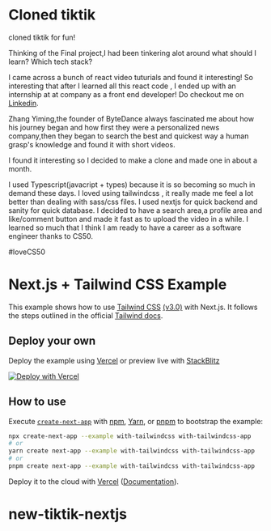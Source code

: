 # Cloned tiktik

cloned tiktik for fun!


Thinking of the Final project,I had been tinkering alot around what should I learn? Which tech stack?


I came across a bunch of react video tuturials and found it interesting!
So interesting that after I learned all this react code , I ended up with an internship at at company as a front end developer!
Do checkout me on [Linkedin](https://www.linkedin.com/in/ishaan-rajpal-6a3834244/).

Zhang Yiming,the founder of ByteDance always fascinated me about how his journey began and how first they
were a personalized news company,then they began to search the best and quickest way a human grasp's knowledge and
found it with short videos.

I found it interesting so I decided to make a clone and made one in about a month.

I used Typescript(javacript + types) because it is so becoming so much in demand these days. 
I loved using tailwindcss , it really made me feel a lot better than dealing with sass/css files.
I used nextjs for quick backend and sanity for quick database.
I decided to have a search area,a profile area and like/comment button and made it fast as to upload the
video in a while.
I learned so much that I think I am ready to have a career as a software engineer thanks to CS50.

#loveCS50


# Next.js + Tailwind CSS Example

This example shows how to use [Tailwind CSS](https://tailwindcss.com/) [(v3.0)](https://tailwindcss.com/blog/tailwindcss-v3) with Next.js. It follows the steps outlined in the official [Tailwind docs](https://tailwindcss.com/docs/guides/nextjs).

## Deploy your own

Deploy the example using [Vercel](https://vercel.com?utm_source=github&utm_medium=readme&utm_campaign=next-example) or preview live with [StackBlitz](https://stackblitz.com/github/vercel/next.js/tree/canary/examples/with-tailwindcss)

[![Deploy with Vercel](https://vercel.com/button)](https://vercel.com/new/git/external?repository-url=https://github.com/vercel/next.js/tree/canary/examples/with-tailwindcss&project-name=with-tailwindcss&repository-name=with-tailwindcss)

## How to use

Execute [`create-next-app`](https://github.com/vercel/next.js/tree/canary/packages/create-next-app) with [npm](https://docs.npmjs.com/cli/init), [Yarn](https://yarnpkg.com/lang/en/docs/cli/create/), or [pnpm](https://pnpm.io) to bootstrap the example:

```bash
npx create-next-app --example with-tailwindcss with-tailwindcss-app
# or
yarn create next-app --example with-tailwindcss with-tailwindcss-app
# or
pnpm create next-app --example with-tailwindcss with-tailwindcss-app
```

Deploy it to the cloud with [Vercel](https://vercel.com/new?utm_source=github&utm_medium=readme&utm_campaign=next-example) ([Documentation](https://nextjs.org/docs/deployment)).
# new-tiktik-nextjs
